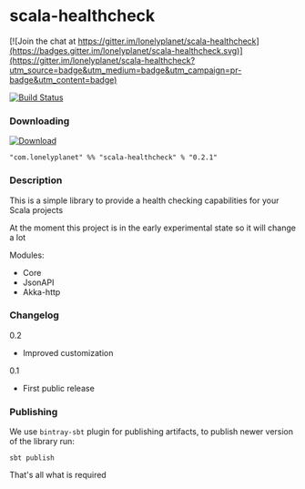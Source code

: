 # scala-healthcheck

[![Join the chat at https://gitter.im/lonelyplanet/scala-healthcheck](https://badges.gitter.im/lonelyplanet/scala-healthcheck.svg)](https://gitter.im/lonelyplanet/scala-healthcheck?utm_source=badge&utm_medium=badge&utm_campaign=pr-badge&utm_content=badge)

[![Build Status](https://travis-ci.org/lonelyplanet/scala-healthcheck.svg?branch=master)](https://travis-ci.org/lonelyplanet/scala-healthcheck)

### Downloading

[ ![Download](https://api.bintray.com/packages/lonelyplanet/maven/scala-healthcheck/images/download.svg) ](https://bintray.com/lonelyplanet/maven/scala-healthcheck/_latestVersion)

    "com.lonelyplanet" %% "scala-healthcheck" % "0.2.1"

### Description

This is a simple library to provide a health checking capabilities for your Scala projects

At the moment this project is in the early experimental state so it will change a lot

Modules:
* Core
* JsonAPI
* Akka-http

### Changelog

0.2
- Improved customization  

0.1
- First public release

### Publishing

We use `bintray-sbt` plugin for publishing artifacts, to publish newer version of the library run:
```
sbt publish
```

That's all what is required
